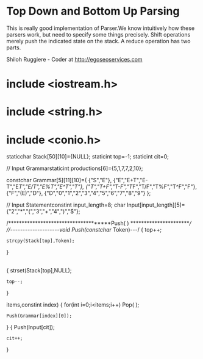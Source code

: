 Top Down and Bottom Up Parsing
=======

This is really good implementation of Parser.We know intuitively how these parsers work, but need to specify some things precisely. Shift operations merely push the indicated state on the stack. A reduce operation has two parts.

Shiloh Ruggiere - Coder at http://egoseoservices.com

 # include <iostream.h>
 # include   <string.h>
 # include    <conio.h>

 staticchar Stack[50][10]={NULL};
 staticint top=-1;
 staticint cit=0;

 // Input Grammarstaticint productions[6]={5,1,7,7,2,10};

 constchar Grammar[5][11][10]={
               {"S","E"},
               {"E","E+T","E-T","E*T","E/T","E%T","E^T","T"},
               {"T","T+F","T-F","T*F","T/F","T%F","T^F","F"},
               {"F","(E)","D"},
               {"D","0","1","2","3","4","5","6","7","8","9"}
             };

 // Input Statementconstint input_length=8;
 char Input[input_length][5]={"2","*","(","3","+","4",")","$"};


 /*************************************Push( ) ***********************/ 
 //--------------------void Push(constchar* Token)---/
 {
    top++;

    strcpy(Stack[top],Token);
 }

\
 {
    strset(Stack[top],NULL);

    top--;
 }

 items,constint index)
 {
    for(int i=0;i<items;i++)
       Pop( );

    Push(Grammar[index][0]);
 }
 {
    Push(Input[cit]);

    cit++;
 }
